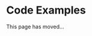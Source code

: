 <!--- Copyright (c) 2013 Gordon Williams, Pur3 Ltd. See the file LICENSE for copying permission. -->
Code Examples
========

This page has moved...
<script>window.location = "/Tutorials";</script>
